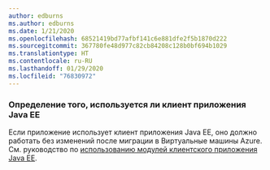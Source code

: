 ```yaml
---
author: edburns
ms.author: edburns
ms.date: 1/21/2020
ms.openlocfilehash: 68521419bd77afbf141c6e881dfe2f5b1870d222
ms.sourcegitcommit: 367780fe48d977c82cb84208c128b0bf694b1029
ms.translationtype: HT
ms.contentlocale: ru-RU
ms.lasthandoff: 01/29/2020
ms.locfileid: "76830972"
---
```

### <a name="determine-whether-the-java-ee-application-client-feature-is-used"></a>Определение того, используется ли клиент приложения Java EE

Если приложение использует клиент приложения Java EE, оно должно работать без изменений после миграции в Виртуальные машины Azure. См. руководство по [использованию модулей клиентского приложения Java EE](https://docs.oracle.com/en/middleware/fusion-middleware/weblogic-server/12.2.1.4/saclt/modules.html).
